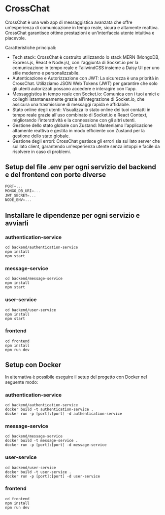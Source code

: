 # CrossChat

CrossChat è una web app di messaggistica avanzata che offre un'esperienza di comunicazione in tempo reale, sicura e altamente reattiva. CrossChat garantisce ottime prestazioni e un'interfaccia utente intuitiva e piacevole.

Caratteristiche principali:

- Tech stack: CrossChat è costruito utilizzando lo stack MERN (MongoDB, Express.js, React e Node.js), con l'aggiunta di Socket.io per la comunicazione in tempo reale e TailwindCSS insieme a Daisy UI per uno stile moderno e personalizzabile.
- Autenticazione e Autorizzazione con JWT: La sicurezza è una priorità in CrossChat. Utilizziamo JSON Web Tokens (JWT) per garantire che solo gli utenti autorizzati possano accedere e interagire con l'app.
- Messaggistica in tempo reale con Socket.io: Comunica con i tuoi amici e colleghi istantaneamente grazie all'integrazione di Socket.io, che assicura una trasmissione di messaggi rapida e affidabile.
- Stato online degli utenti: Visualizza lo stato online dei tuoi contatti in tempo reale grazie all'uso combinato di Socket.io e React Context, migliorando l'interattività e la connessione con gli altri utenti.
- Gestione dello stato globale con Zustand: Manteniamo l'applicazione altamente reattiva e gestita in modo efficiente con Zustand per la gestione dello stato globale.
- Gestione degli errori: CrossChat gestisce gli errori sia sul lato server che sul lato client, garantendo un'esperienza utente senza intoppi e facile da risolvere in caso di problemi.

## Setup del file .env per ogni servizio del backend e del frontend con porte diverse

```js
PORT=...
MONGO_DB_URI=...
JWT_SECRET=...
NODE_ENV=...
```

## Installare le dipendenze per ogni servizio e avviarli

### authentication-service

```shell
cd backend/authentication-service
npm install
npm start
```

### message-service

```shell
cd backend/message-service
npm install
npm start
```

### user-service

```shell
cd backend/user-service
npm install
npm start
```

### frontend

```shell
cd frontend
npm install
npm run dev
```

## Setup con Docker

In alternativa è possibile eseguire il setup del progetto con Docker nel seguente modo:

### authentication-service

```shell
cd backend/authentication-service
docker build -t authentication-service .
docker run -p [port]:[port] -d authentication-service
```

### message-service

```shell
cd backend/message-service
docker build -t message-service .
docker run -p [port]:[port] -d message-service
```

### user-service

```shell
cd backend/user-service
docker build -t user-service .
docker run -p [port]:[port] -d user-service
```

### frontend

```shell
cd frontend
npm install
npm run dev
```
